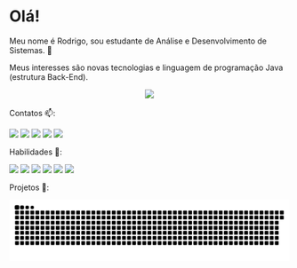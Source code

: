 <h1>Olá!</h1>

Meu nome é Rodrigo, sou estudante de Análise e Desenvolvimento de Sistemas. :wave: 

Meus interesses são novas tecnologias e linguagem de programação Java (estrutura Back-End).

<div align="center">
  <img height="180em" src="https://github-readme-stats.vercel.app/api?username=rodrigoscalon&theme=vision-friendly-dark&show_icons=true"/>
</div>
 
Contatos 📫:
  <div> 
  
  <a href = "mailto:rodrigoscalon@gmail.com"><img src="https://img.shields.io/badge/-Gmail-%23333?style=for-the-badge&logo=gmail&logoColor=white" target="_blank"></a>
  <a href="https://www.linkedin.com/in/rodrigo-scalon-b20713b1" target="_blank"><img src="https://img.shields.io/badge/-LinkedIn-%230077B5?style=for-the-badge&logo=linkedin&logoColor=white" target="_blank"></a> 
  <a href="https://wa.me/5551997757026?text=Olá,%20meu%20amigo!" target="_blank"><img src="https://img.shields.io/badge/WhatsApp-25D366?style=for-the-badge&logo=whatsapp&logoColor=white"></a> 
  <a href="https://discord.gg/Rodrigo Scalon#7222" target="_blank"><img src="https://img.shields.io/badge/Discord-7289DA?style=for-the-badge&logo=discord&logoColor=white" target="_blank"></a> 
  <a href="https://instagram.com/rodrigoscalon" target="_blank"><img src="https://img.shields.io/badge/-Instagram-%23E4405F?style=for-the-badge&logo=instagram&logoColor=white" target="_blank"></a>
    
</div>

Habilidades 🏁:
<div>
<img src = "https://img.shields.io/badge/Java-ED8B00?style=for-the-badge&logo=java&logoColor=white"/>
<img src = "https://img.shields.io/badge/Spring-6DB33F?style=for-the-badge&logo=spring&logoColor=white"/>
<img src = "https://img.shields.io/badge/MySQL-00000F?style=for-the-badge&logo=mysql&logoColor=white"/>
<img src = "https://img.shields.io/badge/PostgreSQL-316192?style=for-the-badge&logo=postgresql&logoColor=white"/>
<img src = "https://img.shields.io/badge/MongoDB-4EA94B?style=for-the-badge&logo=mongodb&logoColor=white"/>
<img src = "https://img.shields.io/badge/Heroku-430098?style=for-the-badge&logo=heroku&logoColor=white"/>

</div>

Projetos 🚧:


![snake gif](https://github.com/rodrigoscalon/rodrigoscalon/blob/output/github-contribution-grid-snake.svg)
  
  
